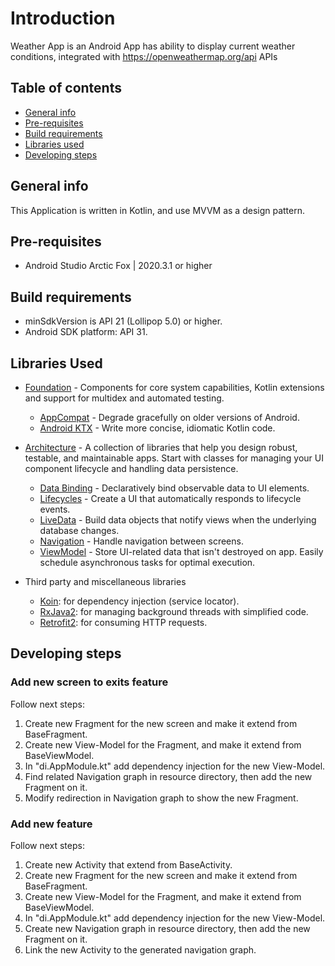 
# Introduction 
Weather App is an Android App has ability to display current weather conditions, integrated with https://openweathermap.org/api APIs

## Table of contents
* [General info](#general-info)
* [Pre-requisites](#pre-requisites)
* [Build requirements](#build-requirements)
* [Libraries used](#libraries-used)
* [Developing steps](#developing-steps)

## General info
This Application is written in Kotlin, and use MVVM as a design pattern.

## Pre-requisites
- Android Studio Arctic Fox | 2020.3.1 or higher

## Build requirements
-   minSdkVersion is API 21 (Lollipop 5.0) or higher.
-   Android SDK platform: API 31.

## Libraries Used
- [Foundation](https://developer.android.com/jetpack/components) - Components for core system capabilities, Kotlin extensions and support for multidex and automated testing.
	-   [AppCompat](https://developer.android.com/topic/libraries/support-library/packages#v7-appcompat)  - Degrade gracefully on older versions of Android.
	-   [Android KTX](https://developer.android.com/kotlin/ktx)  - Write more concise, idiomatic Kotlin code.

- [Architecture](https://developer.android.com/jetpack/arch/) - A collection of libraries that help you design robust, testable, and maintainable apps. Start with classes for managing your UI component lifecycle and handling data persistence.
	-   [Data Binding](https://developer.android.com/topic/libraries/data-binding/)  - Declaratively bind observable data to UI elements.
	-   [Lifecycles](https://developer.android.com/topic/libraries/architecture/lifecycle)  - Create a UI that automatically responds to lifecycle events.
	-   [LiveData](https://developer.android.com/topic/libraries/architecture/livedata)  - Build data objects that notify views when the underlying database changes.
	-   [Navigation](https://developer.android.com/topic/libraries/architecture/navigation/)  - Handle navigation between screens.
	-   [ViewModel](https://developer.android.com/topic/libraries/architecture/viewmodel)  - Store UI-related data that isn't destroyed on app. Easily schedule asynchronous tasks for optimal execution.

- Third party and miscellaneous libraries
	- [Koin](https://insert-koin.io/): for dependency injection (service locator).
	- [RxJava2](https://github.com/ReactiveX/RxJava): for managing background threads with simplified code.
	- [Retrofit2](https://square.github.io/retrofit/): for consuming HTTP requests.

## Developing steps

### Add new screen to exits feature

Follow next steps:
1. Create new Fragment for the new screen  and make it extend from BaseFragment.
2. Create new View-Model for the Fragment, and make it extend from BaseViewModel.
3. In "di.AppModule.kt" add dependency injection for the new View-Model.
4. Find related Navigation graph in resource directory, then add the new Fragment on it.
5. Modify redirection in Navigation graph to show the new Fragment.
 
### Add new feature

Follow next steps:
1. Create new Activity that extend from BaseActivity.
2. Create new Fragment for the new screen  and make it extend from BaseFragment.
3. Create new View-Model for the Fragment, and make it extend from BaseViewModel.
4. In "di.AppModule.kt" add dependency injection for the new View-Model.
5. Create new Navigation graph in resource directory, then add the new Fragment on it.
6. Link the new Activity to the generated navigation graph.

